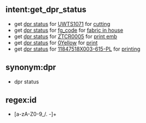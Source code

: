 ## intent:get_dpr_status
- get [dpr status](info_type) for [UWTS1071](id) for [cutting](activity_name)
- get [dpr status](info_type) for [fg_code](id) for [fabric in house](activity_name)
- get [dpr status](info_type) for [ZTCR0005](id) for [print emb](activity_name)
- get [dpr status](info_type) for [0Yellow](id) for [print](activity_name)
- get [dpr status](info_type) for [11847518X003-615-PL](id) for [printing](activity_name)

## synonym:dpr
- dpr status

## regex:id
- [a-zA-Z0-9_/. -]+
